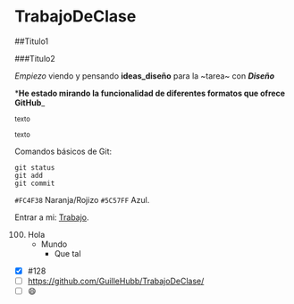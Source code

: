 # TrabajoDeClase

##Titulo1

###Titulo2

*Empiezo* viendo y pensando **ideas_diseño** para la ~tarea~ con   **_Diseño_**

***He estado mirando la funcionalidad de diferentes formatos que ofrece GitHub**_	

<sub>texto</sub>

<sup>texto</sup>

Comandos básicos de Git:
```
git status
git add
git commit
```

`#FC4F38` Naranja/Rojizo `#5C57FF` Azul.

Entrar a mi: [Trabajo]([https://pages.github.com/](https://github.com/GuilleHubb/TrabajoDeClase/)).

100. Hola
     - Mundo
       - Que tal

- [x] #128
- [ ] https://github.com/GuilleHubb/TrabajoDeClase/
- [ ]  :smile:
